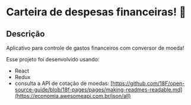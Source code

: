 # Carteira de despesas financeiras! 🤑
## Descrição
Aplicativo para controle de gastos financeiros com conversor de moeda!

Esse projeto foi desenvolvido usando:
* React
* Redux
* consulta a API de cotação de moedas: [https://github.com/18F/open-source-guide/blob/18f-pages/pages/making-readmes-readable.md](https://economia.awesomeapi.com.br/json/all)
